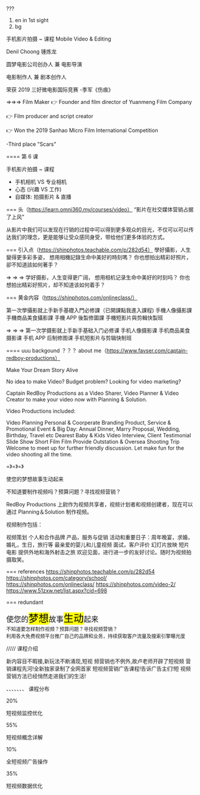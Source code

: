 ???
1. en in 1st sight
2. bg

手机影片拍摄 ~ 课程
Mobile Video & Editing

Denil Choong 锺炼龙

圆梦电影公司创办人 兼 电影导演

电影制作人 兼 剧本创作人

荣获 2019 三好微电影国际竞赛 -季军《伤痕》

=>=>=>
Film Maker
👉 Founder and film director of Yuanmeng Film Company

👉 Film producer and script creator

👉 Won the 2019 Sanhao Micro Film International Competition

-Third place "Scars"

====
第 6 课

手机影片拍摄 ~ 课程

- 手机相机 VS 专业相机
- 心态 (兴趣 VS 工作)
- 自媒体: 拍摄影片 & 直播

===
头（https://learn.omni360.my/courses/video）
“影片在社交媒体营销占据了上风”

从影片中我们可以发现在行销的过程中可以得到更多观众的目光，不仅可以可以传达我们的理念，更是能够让受众感同身受，带给他们更多体验的方式。

===
引入点（https://shinphotos.teachable.com/p/282d54）
學好攝影，人生變得更多彩多姿，
想用相機記錄生命中美好的時刻嗎？
你也想拍出精彩好照片，卻不知道該如何著手？

=> => =>
学好摄影，人生变得更广阔，
想用相机记录生命中美好的时刻吗？
你也想拍出精彩好照片，却不知道该如何着手？

===
黄金内容（https://shinphotos.com/onlineclass/）

第一次學攝影就上手新手基礎入門必修課（已開課點我進入課程)
手機人像攝影課
手機商品美食攝影課
手機 APP 後製修圖課
手機短影片與剪輯快製班

=> => =>
第一次学摄影就上手新手基础入门必修课
手机人像摄影课
手机商品美食摄影课
手机 APP 后制修图课
手机短影片与剪辑快制班

====
uuu
backgound
？？？
about me（https://www.favser.com/captain-redboy-productions）

Make Your Dream Story Alive

No idea to make Video? Budget problem? Looking for video marketing?

Captain RedBoy Productions as a Video Sharer, Video Planner & Video Creator to make your video now with Planning & Solution.

Video Productions included:

Video Planning
Personal & Coorperate Branding
Product, Service & Promotional
Event & Big Day: Annual Dinner, Marry Proposal, Wedding, Birthday, Travel etc
Dearest Baby & Kids Video
Interview, Client Testimonial
Slide Show
Short Film
Film
Provide Outstation & Oversea Shooting Trip
Welcome to meet up for further friendly discussion. Let make fun for the video shooting all the time.

=》=》=》

使您的梦想故事生动起来

不知道要制作视频吗？预算问题？寻找视频营销？

RedBoy Productions 上尉作为视频共享者，视频计划者和视频创建者，现在可以通过 Planning＆Solution 制作视频。

视频制作包括：

视频策划
个人和合作品牌
产品，服务与促销
活动和重要日子：周年晚宴，求婚，婚礼，生日，旅行等
最亲爱的婴儿和儿童视频
面试，客户评价
幻灯片放映
短片
电影
提供外地和海外射击之旅
欢迎见面，进行进一步的友好讨论。随时为视频拍摄取笑。

===
references
https://shinphotos.teachable.com/p/282d54
https://shinphotos.com/category/school/
https://shinphotos.com/onlineclass/
https://shinphotos.com/video-2/
https://www.51zxw.net/list.aspx?cid=698

===
redundant

<p class="description1">
    <span style="font-size: 20px;">
        使您的<mark style="font-size: 27px">梦想</mark>故事<mark style="font-size: 27px">生动</mark>起来<br>
    </span>
    <span style="font-size: 13px;"> 
        不知道要怎样制作视频？预算问题？寻找视频营销？<br>
        利用各大免费视频平台推广自己的品牌和业务，持续获取客户流量及搜索引擎曝光度
        <!-- RedBoy Productions 上尉作为视频共享者，视频计划者和视频创建者，现在可以通过 Planning＆Solution 制作视频。<br> -->
        <!-- 本次教学<b>【系統化】【简单化】【逻辑式】</b>的教学方式，<br>视频营销
        让你<b>一看就懂❗一听就会❗</b> -->
        <!-- 从影片中我们可以发现在行销的过程中可以得到更多观众的目光，不仅可以可以传达我们的理念，更是能够让受众感同身受，<br>
        <strong>带给他们更多体验的方式</strong>。 -->
    </span>
    <!-- 但其中到底有多少中人能够“利用直播打造自品牌” 或 “随时随地都能赚钱” 呢？ -->
    <!-- 我们提供专业直播室,  -->
    <!-- 政府至今已宣布一项高达100亿令吉的援助配套，以帮助受到行动限制令（MCO）<br>
    和新型冠状病毒肺炎疫情影响的中小型企业（SME），但其中到底有多少中小型企业“成功申请” 或 “获得援助” 呢？ -->
</p>

/////
课程介绍

新内容目不暇接,新玩法不断涌现,短视 频营销也不例外,故卢老师开辟了短视频 营销课程先河!全新独家录制了全网首家 短视频营销广告课程!告诉广告主们!短 视频营销方法已经悄然走进我们的生活!

、、、、、、、
课程分布

20%

短视频监控优化

55%

短视频概念详解

10%

全短视频广告操作

35%

短视频数据优化
